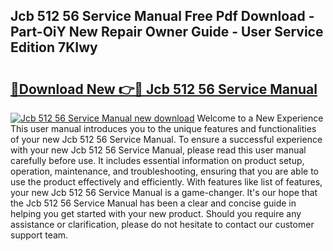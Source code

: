 ## Jcb 512 56 Service Manual Free Pdf Download - Part-OiY New Repair Owner Guide - User Service Edition 7KIwy

# <h2><a href="http://bc16383.oget.top/?id=Jcb+512+56+Service+Manual">🔗Download New 👉🔴 Jcb 512 56 Service Manual</a></h2>

[![Jcb 512 56 Service Manual new download](https://i.imgur.com/5g1atiW.png)](http://bc16383.oget.top/?id=Jcb+512+56+Service+Manual)
Welcome to a New Experience This user manual introduces you to the unique features and functionalities of your new Jcb 512 56 Service Manual. To ensure a successful experience with your new Jcb 512 56 Service Manual, please read this user manual carefully before use. It includes essential information on product setup, operation, maintenance, and troubleshooting, ensuring that you are able to use the product effectively and efficiently. With features like list of features, your new Jcb 512 56 Service Manual is a game-changer. It's our hope that the Jcb 512 56 Service Manual has been a clear and concise guide in helping you get started with your new product. Should you require any assistance or clarification, please do not hesitate to contact our customer support team.
